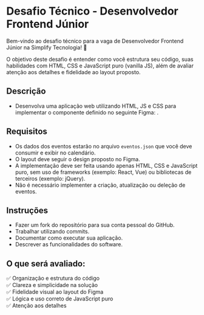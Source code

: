 # Desafio Técnico - Desenvolvedor Frontend Júnior

Bem-vindo ao desafio técnico para a vaga de Desenvolvedor Frontend Júnior na Simplify Tecnologia! 🎉

O objetivo deste desafio é entender como você estrutura seu código, suas habilidades com HTML, CSS e JavaScript puro (vanilla JS), além de avaliar atenção aos detalhes e fidelidade ao layout proposto.

## Descrição
- Desenvolva uma aplicação web utilizando HTML, JS e CSS para implementar o componente definido no seguinte Figma: <link>.

## Requisitos
- Os dados dos eventos estarão no arquivo `eventos.json` que você deve consumir e exibir no calendário.
- O layout deve seguir o design proposto no Figma.
- A implementação deve ser feita usando apenas HTML, CSS e JavaScript puro, sem uso de frameworks (exemplo: React, Vue) ou bibliotecas de terceiros (exemplo: jQuery).
- Não é necessário implementer a criação, atualização ou deleção de eventos.

## Instruções
- Fazer um fork do repositório para sua conta pessoal do GitHub.
- Trabalhar utilizando commits.
- Documentar como executar sua aplicação.
- Descrever as funcionalidades do software.

## O que será avaliado:
✅ Organização e estrutura do código  
✅ Clareza e simplicidade na solução  
✅ Fidelidade visual ao layout do Figma  
✅ Lógica e uso correto de JavaScript puro  
✅ Atenção aos detalhes  
